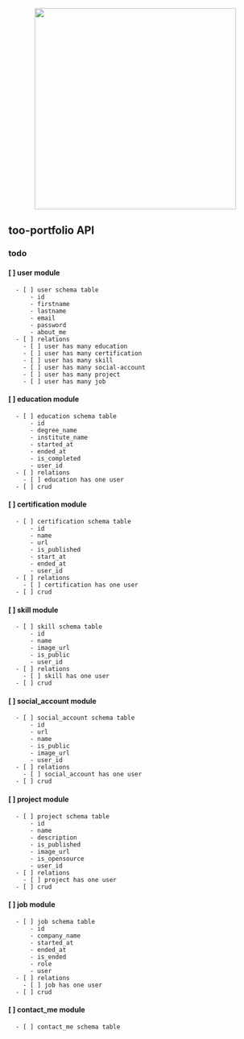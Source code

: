 <p align="center"><a href="https://laravel.com" target="_blank"><img src="https://raw.githubusercontent.com/laravel/art/master/logo-lockup/5%20SVG/2%20CMYK/1%20Full%20Color/laravel-logolockup-cmyk-red.svg" width="400"></a></p>



## too-portfolio API

### todo

#### [ ] user module
      - [ ] user schema table
          - id
          - firstname
          - lastname
          - email
          - password
          - about_me
      - [ ] relations
        - [ ] user has many education
        - [ ] user has many certification
        - [ ] user has many skill
        - [ ] user has many social-account
        - [ ] user has many project
        - [ ] user has many job 
#### [ ] education module
      - [ ] education schema table
          - id
          - degree_name
          - institute_name
          - started_at
          - ended_at
          - is_completed
          - user_id
      - [ ] relations
        - [ ] education has one user
      - [ ] crud
#### [ ] certification module
      - [ ] certification schema table
          - id
          - name
          - url
          - is_published
          - start_at
          - ended_at
          - user_id
      - [ ] relations
        - [ ] certification has one user
      - [ ] crud
#### [ ] skill module
      - [ ] skill schema table
          - id
          - name 
          - image_url
          - is_public
          - user_id
      - [ ] relations
        - [ ] skill has one user
      - [ ] crud
#### [ ] social_account module
      - [ ] social_account schema table
          - id
          - url
          - name
          - is_public
          - image_url
          - user_id
      - [ ] relations
        - [ ] social_account has one user
      - [ ] crud
#### [ ] project module
      - [ ] project schema table
          - id
          - name
          - description
          - is_published
          - image_url
          - is_opensource
          - user_id
      - [ ] relations
        - [ ] project has one user
      - [ ] crud
#### [ ] job module
      - [ ] job schema table
          - id
          - company_name
          - started_at
          - ended_at
          - is_ended
          - role
          - user
      - [ ] relations
        - [ ] job has one user
      - [ ] crud
#### [ ] contact_me module
      - [ ] contact_me schema table
